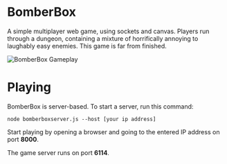 BomberBox
=========

A simple multiplayer web game, using sockets and canvas. Players run through a dungeon, containing a mixture of horrifically annoying to laughably easy enemies. This game is far from finished.

![BomberBox Gameplay](https://raw.github.com/leebradley/BomberBox/master/screenshot.png "Gameplay Screenshot")

Playing
=========

BomberBox is server-based. To start a server, run this command:

    node bomberboxserver.js --host [your ip address]

Start playing by opening a browser and going to the entered IP address on port **8000**.

The game server runs on port **6114**.
